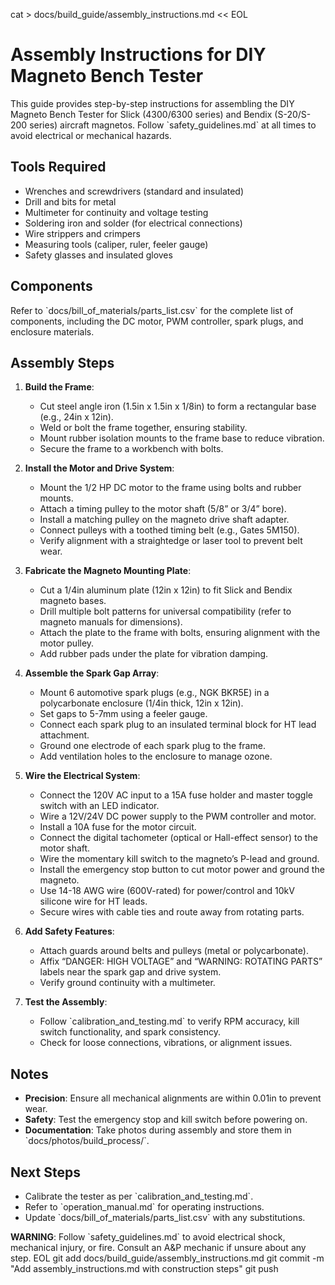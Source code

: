 cat > docs/build_guide/assembly_instructions.md << EOL
# Assembly Instructions for DIY Magneto Bench Tester

This guide provides step-by-step instructions for assembling the DIY Magneto Bench Tester for Slick (4300/6300 series) and Bendix (S-20/S-200 series) aircraft magnetos. Follow \`safety_guidelines.md\` at all times to avoid electrical or mechanical hazards.

## Tools Required
- Wrenches and screwdrivers (standard and insulated)
- Drill and bits for metal
- Multimeter for continuity and voltage testing
- Soldering iron and solder (for electrical connections)
- Wire strippers and crimpers
- Measuring tools (caliper, ruler, feeler gauge)
- Safety glasses and insulated gloves

## Components
Refer to \`docs/bill_of_materials/parts_list.csv\` for the complete list of components, including the DC motor, PWM controller, spark plugs, and enclosure materials.

## Assembly Steps
1. **Build the Frame**:
   - Cut steel angle iron (1.5in x 1.5in x 1/8in) to form a rectangular base (e.g., 24in x 12in).
   - Weld or bolt the frame together, ensuring stability.
   - Mount rubber isolation mounts to the frame base to reduce vibration.
   - Secure the frame to a workbench with bolts.

2. **Install the Motor and Drive System**:
   - Mount the 1/2 HP DC motor to the frame using bolts and rubber mounts.
   - Attach a timing pulley to the motor shaft (5/8” or 3/4” bore).
   - Install a matching pulley on the magneto drive shaft adapter.
   - Connect pulleys with a toothed timing belt (e.g., Gates 5M150).
   - Verify alignment with a straightedge or laser tool to prevent belt wear.

3. **Fabricate the Magneto Mounting Plate**:
   - Cut a 1/4in aluminum plate (12in x 12in) to fit Slick and Bendix magneto bases.
   - Drill multiple bolt patterns for universal compatibility (refer to magneto manuals for dimensions).
   - Attach the plate to the frame with bolts, ensuring alignment with the motor pulley.
   - Add rubber pads under the plate for vibration damping.

4. **Assemble the Spark Gap Array**:
   - Mount 6 automotive spark plugs (e.g., NGK BKR5E) in a polycarbonate enclosure (1/4in thick, 12in x 12in).
   - Set gaps to 5-7mm using a feeler gauge.
   - Connect each spark plug to an insulated terminal block for HT lead attachment.
   - Ground one electrode of each spark plug to the frame.
   - Add ventilation holes to the enclosure to manage ozone.

5. **Wire the Electrical System**:
   - Connect the 120V AC input to a 15A fuse holder and master toggle switch with an LED indicator.
   - Wire a 12V/24V DC power supply to the PWM controller and motor.
   - Install a 10A fuse for the motor circuit.
   - Connect the digital tachometer (optical or Hall-effect sensor) to the motor shaft.
   - Wire the momentary kill switch to the magneto’s P-lead and ground.
   - Install the emergency stop button to cut motor power and ground the magneto.
   - Use 14-18 AWG wire (600V-rated) for power/control and 10kV silicone wire for HT leads.
   - Secure wires with cable ties and route away from rotating parts.

6. **Add Safety Features**:
   - Attach guards around belts and pulleys (metal or polycarbonate).
   - Affix “DANGER: HIGH VOLTAGE” and “WARNING: ROTATING PARTS” labels near the spark gap and drive system.
   - Verify ground continuity with a multimeter.

7. **Test the Assembly**:
   - Follow \`calibration_and_testing.md\` to verify RPM accuracy, kill switch functionality, and spark consistency.
   - Check for loose connections, vibrations, or alignment issues.

## Notes
- **Precision**: Ensure all mechanical alignments are within 0.01in to prevent wear.
- **Safety**: Test the emergency stop and kill switch before powering on.
- **Documentation**: Take photos during assembly and store them in \`docs/photos/build_process/\`.

## Next Steps
- Calibrate the tester as per \`calibration_and_testing.md\`.
- Refer to \`operation_manual.md\` for operating instructions.
- Update \`docs/bill_of_materials/parts_list.csv\` with any substitutions.

**WARNING**: Follow \`safety_guidelines.md\` to avoid electrical shock, mechanical injury, or fire. Consult an A&P mechanic if unsure about any step.
EOL
git add docs/build_guide/assembly_instructions.md
git commit -m "Add assembly_instructions.md with construction steps"
git push